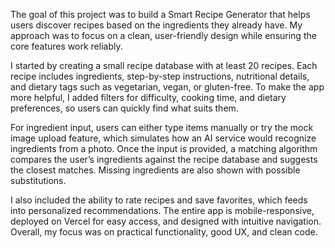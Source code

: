 The goal of this project was to build a Smart Recipe Generator that helps users discover recipes based on the ingredients they already have. My approach was to focus on a clean, user-friendly design while ensuring the core features work reliably.

I started by creating a small recipe database with at least 20 recipes. Each recipe includes ingredients, step-by-step instructions, nutritional details, and dietary tags such as vegetarian, vegan, or gluten-free. To make the app more helpful, I added filters for difficulty, cooking time, and dietary preferences, so users can quickly find what suits them.

For ingredient input, users can either type items manually or try the mock image upload feature, which simulates how an AI service would recognize ingredients from a photo. Once the input is provided, a matching algorithm compares the user’s ingredients against the recipe database and suggests the closest matches. Missing ingredients are also shown with possible substitutions.

I also included the ability to rate recipes and save favorites, which feeds into personalized recommendations. The entire app is mobile-responsive, deployed on Vercel for easy access, and designed with intuitive navigation. Overall, my focus was on practical functionality, good UX, and clean code.
